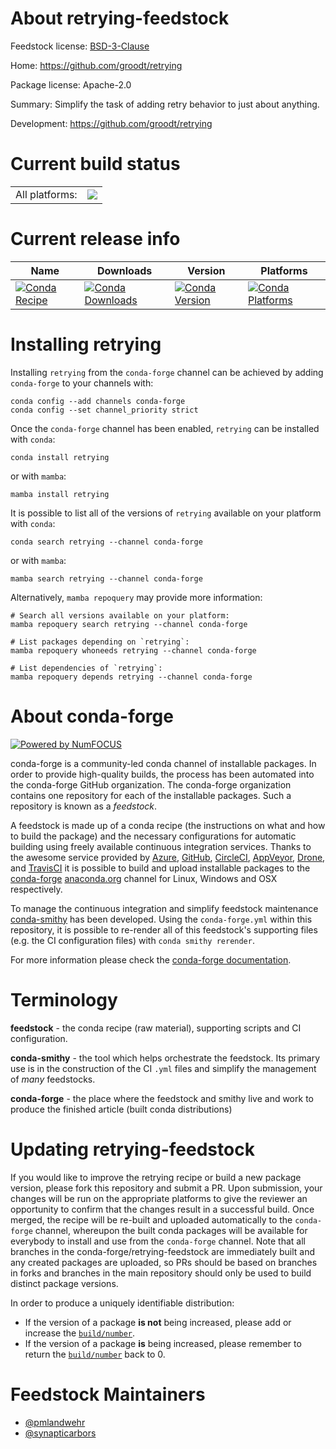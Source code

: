 About retrying-feedstock
========================

Feedstock license: [BSD-3-Clause](https://github.com/conda-forge/retrying-feedstock/blob/main/LICENSE.txt)

Home: https://github.com/groodt/retrying

Package license: Apache-2.0

Summary: Simplify the task of adding retry behavior to just about anything.

Development: https://github.com/groodt/retrying

Current build status
====================


<table><tr><td>All platforms:</td>
    <td>
      <a href="https://dev.azure.com/conda-forge/feedstock-builds/_build/latest?definitionId=3536&branchName=main">
        <img src="https://dev.azure.com/conda-forge/feedstock-builds/_apis/build/status/retrying-feedstock?branchName=main">
      </a>
    </td>
  </tr>
</table>

Current release info
====================

| Name | Downloads | Version | Platforms |
| --- | --- | --- | --- |
| [![Conda Recipe](https://img.shields.io/badge/recipe-retrying-green.svg)](https://anaconda.org/conda-forge/retrying) | [![Conda Downloads](https://img.shields.io/conda/dn/conda-forge/retrying.svg)](https://anaconda.org/conda-forge/retrying) | [![Conda Version](https://img.shields.io/conda/vn/conda-forge/retrying.svg)](https://anaconda.org/conda-forge/retrying) | [![Conda Platforms](https://img.shields.io/conda/pn/conda-forge/retrying.svg)](https://anaconda.org/conda-forge/retrying) |

Installing retrying
===================

Installing `retrying` from the `conda-forge` channel can be achieved by adding `conda-forge` to your channels with:

```
conda config --add channels conda-forge
conda config --set channel_priority strict
```

Once the `conda-forge` channel has been enabled, `retrying` can be installed with `conda`:

```
conda install retrying
```

or with `mamba`:

```
mamba install retrying
```

It is possible to list all of the versions of `retrying` available on your platform with `conda`:

```
conda search retrying --channel conda-forge
```

or with `mamba`:

```
mamba search retrying --channel conda-forge
```

Alternatively, `mamba repoquery` may provide more information:

```
# Search all versions available on your platform:
mamba repoquery search retrying --channel conda-forge

# List packages depending on `retrying`:
mamba repoquery whoneeds retrying --channel conda-forge

# List dependencies of `retrying`:
mamba repoquery depends retrying --channel conda-forge
```


About conda-forge
=================

[![Powered by
NumFOCUS](https://img.shields.io/badge/powered%20by-NumFOCUS-orange.svg?style=flat&colorA=E1523D&colorB=007D8A)](https://numfocus.org)

conda-forge is a community-led conda channel of installable packages.
In order to provide high-quality builds, the process has been automated into the
conda-forge GitHub organization. The conda-forge organization contains one repository
for each of the installable packages. Such a repository is known as a *feedstock*.

A feedstock is made up of a conda recipe (the instructions on what and how to build
the package) and the necessary configurations for automatic building using freely
available continuous integration services. Thanks to the awesome service provided by
[Azure](https://azure.microsoft.com/en-us/services/devops/), [GitHub](https://github.com/),
[CircleCI](https://circleci.com/), [AppVeyor](https://www.appveyor.com/),
[Drone](https://cloud.drone.io/welcome), and [TravisCI](https://travis-ci.com/)
it is possible to build and upload installable packages to the
[conda-forge](https://anaconda.org/conda-forge) [anaconda.org](https://anaconda.org/)
channel for Linux, Windows and OSX respectively.

To manage the continuous integration and simplify feedstock maintenance
[conda-smithy](https://github.com/conda-forge/conda-smithy) has been developed.
Using the ``conda-forge.yml`` within this repository, it is possible to re-render all of
this feedstock's supporting files (e.g. the CI configuration files) with ``conda smithy rerender``.

For more information please check the [conda-forge documentation](https://conda-forge.org/docs/).

Terminology
===========

**feedstock** - the conda recipe (raw material), supporting scripts and CI configuration.

**conda-smithy** - the tool which helps orchestrate the feedstock.
                   Its primary use is in the construction of the CI ``.yml`` files
                   and simplify the management of *many* feedstocks.

**conda-forge** - the place where the feedstock and smithy live and work to
                  produce the finished article (built conda distributions)


Updating retrying-feedstock
===========================

If you would like to improve the retrying recipe or build a new
package version, please fork this repository and submit a PR. Upon submission,
your changes will be run on the appropriate platforms to give the reviewer an
opportunity to confirm that the changes result in a successful build. Once
merged, the recipe will be re-built and uploaded automatically to the
`conda-forge` channel, whereupon the built conda packages will be available for
everybody to install and use from the `conda-forge` channel.
Note that all branches in the conda-forge/retrying-feedstock are
immediately built and any created packages are uploaded, so PRs should be based
on branches in forks and branches in the main repository should only be used to
build distinct package versions.

In order to produce a uniquely identifiable distribution:
 * If the version of a package **is not** being increased, please add or increase
   the [``build/number``](https://docs.conda.io/projects/conda-build/en/latest/resources/define-metadata.html#build-number-and-string).
 * If the version of a package **is** being increased, please remember to return
   the [``build/number``](https://docs.conda.io/projects/conda-build/en/latest/resources/define-metadata.html#build-number-and-string)
   back to 0.

Feedstock Maintainers
=====================

* [@pmlandwehr](https://github.com/pmlandwehr/)
* [@synapticarbors](https://github.com/synapticarbors/)

